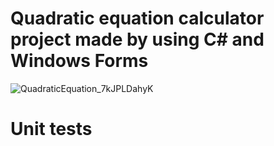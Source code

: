 # Quadratic equation calculator project made by using C# and Windows Forms

![QuadraticEquation_7kJPLDahyK](https://user-images.githubusercontent.com/91478447/225268912-75a569b0-d289-45f4-a1c2-e354e09a2ba3.png)

# Unit tests
